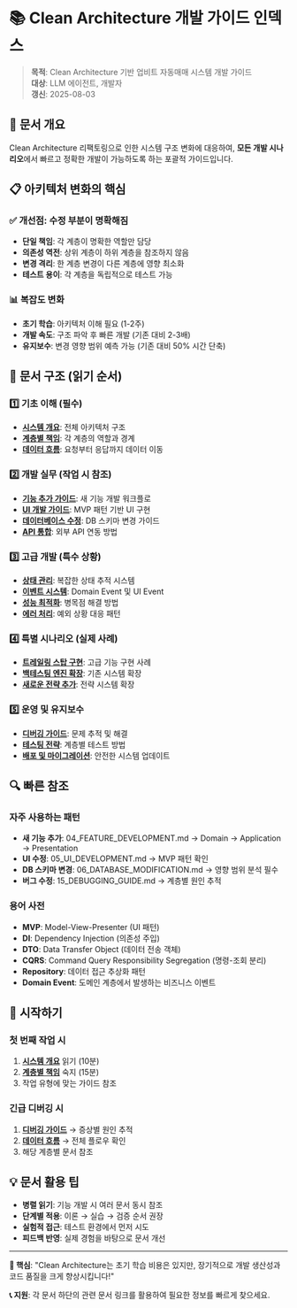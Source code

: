 # 📚 Clean Architecture 개발 가이드 인덱스

> **목적**: Clean Architecture 기반 업비트 자동매매 시스템 개발 가이드  
> **대상**: LLM 에이전트, 개발자  
> **갱신**: 2025-08-03

## 🎯 문서 개요

Clean Architecture 리팩토링으로 인한 시스템 구조 변화에 대응하여, **모든 개발 시나리오**에서 빠르고 정확한 개발이 가능하도록 하는 포괄적 가이드입니다.

## 📋 아키텍처 변화의 핵심

### ✅ 개선점: 수정 부분이 명확해짐
- **단일 책임**: 각 계층이 명확한 역할만 담당
- **의존성 역전**: 상위 계층이 하위 계층을 참조하지 않음
- **변경 격리**: 한 계층 변경이 다른 계층에 영향 최소화
- **테스트 용이**: 각 계층을 독립적으로 테스트 가능

### 📊 복잡도 변화
- **초기 학습**: 아키텍처 이해 필요 (1-2주)
- **개발 속도**: 구조 파악 후 빠른 개발 (기존 대비 2-3배)
- **유지보수**: 변경 영향 범위 예측 가능 (기존 대비 50% 시간 단축)

## 📁 문서 구조 (읽기 순서)

### 1️⃣ 기초 이해 (필수)
- **[시스템 개요](01_SYSTEM_OVERVIEW.md)**: 전체 아키텍처 구조
- **[계층별 책임](02_LAYER_RESPONSIBILITIES.md)**: 각 계층의 역할과 경계
- **[데이터 흐름](03_DATA_FLOW.md)**: 요청부터 응답까지 데이터 이동

### 2️⃣ 개발 실무 (작업 시 참조)
- **[기능 추가 가이드](04_FEATURE_DEVELOPMENT.md)**: 새 기능 개발 워크플로
- **[UI 개발 가이드](05_UI_DEVELOPMENT.md)**: MVP 패턴 기반 UI 구현
- **[데이터베이스 수정](06_DATABASE_MODIFICATION.md)**: DB 스키마 변경 가이드
- **[API 통합](07_API_INTEGRATION.md)**: 외부 API 연동 방법

### 3️⃣ 고급 개발 (특수 상황)
- **[상태 관리](08_STATE_MANAGEMENT.md)**: 복잡한 상태 추적 시스템
- **[이벤트 시스템](09_EVENT_SYSTEM.md)**: Domain Event 및 UI Event
- **[성능 최적화](10_PERFORMANCE_OPTIMIZATION.md)**: 병목점 해결 방법
- **[에러 처리](11_ERROR_HANDLING.md)**: 예외 상황 대응 패턴

### 4️⃣ 특별 시나리오 (실제 사례)
- **[트레일링 스탑 구현](12_TRAILING_STOP_IMPLEMENTATION.md)**: 고급 기능 구현 사례
- **[백테스팅 엔진 확장](13_BACKTESTING_EXTENSION.md)**: 기존 시스템 확장
- **[새로운 전략 추가](14_NEW_STRATEGY_ADDITION.md)**: 전략 시스템 확장

### 5️⃣ 운영 및 유지보수
- **[디버깅 가이드](15_DEBUGGING_GUIDE.md)**: 문제 추적 및 해결
- **[테스팅 전략](16_TESTING_STRATEGY.md)**: 계층별 테스트 방법
- **[배포 및 마이그레이션](17_DEPLOYMENT_MIGRATION.md)**: 안전한 시스템 업데이트

## 🔍 빠른 참조

### 자주 사용하는 패턴
- **새 기능 추가**: 04_FEATURE_DEVELOPMENT.md → Domain → Application → Presentation
- **UI 수정**: 05_UI_DEVELOPMENT.md → MVP 패턴 확인
- **DB 스키마 변경**: 06_DATABASE_MODIFICATION.md → 영향 범위 분석 필수
- **버그 수정**: 15_DEBUGGING_GUIDE.md → 계층별 원인 추적

### 용어 사전
- **MVP**: Model-View-Presenter (UI 패턴)
- **DI**: Dependency Injection (의존성 주입)
- **DTO**: Data Transfer Object (데이터 전송 객체)
- **CQRS**: Command Query Responsibility Segregation (명령-조회 분리)
- **Repository**: 데이터 접근 추상화 패턴
- **Domain Event**: 도메인 계층에서 발생하는 비즈니스 이벤트

## 🚀 시작하기

### 첫 번째 작업 시
1. **[시스템 개요](01_SYSTEM_OVERVIEW.md)** 읽기 (10분)
2. **[계층별 책임](02_LAYER_RESPONSIBILITIES.md)** 숙지 (15분)
3. 작업 유형에 맞는 가이드 참조

### 긴급 디버깅 시
1. **[디버깅 가이드](15_DEBUGGING_GUIDE.md)** → 증상별 원인 추적
2. **[데이터 흐름](03_DATA_FLOW.md)** → 전체 플로우 확인
3. 해당 계층별 문서 참조

## 💡 문서 활용 팁

- **병렬 읽기**: 기능 개발 시 여러 문서 동시 참조
- **단계별 적용**: 이론 → 실습 → 검증 순서 권장
- **실험적 접근**: 테스트 환경에서 먼저 시도
- **피드백 반영**: 실제 경험을 바탕으로 문서 개선

---

**🎯 핵심**: "Clean Architecture는 초기 학습 비용은 있지만, 장기적으로 개발 생산성과 코드 품질을 크게 향상시킵니다!"

**📞 지원**: 각 문서 하단의 관련 문서 링크를 활용하여 필요한 정보를 빠르게 찾으세요.

